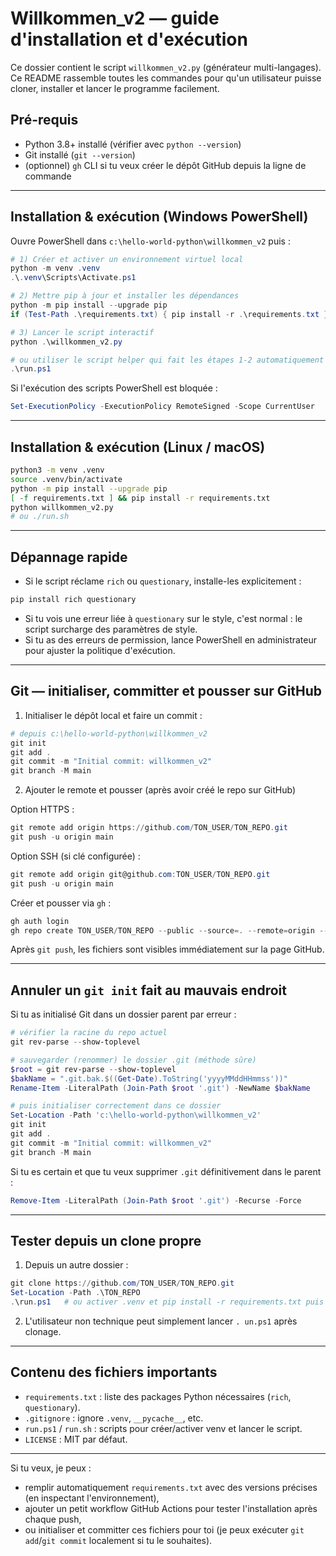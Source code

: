 # Willkommen_v2 — guide d'installation et d'exécution

Ce dossier contient le script `willkommen_v2.py` (générateur multi-langages). Ce README rassemble toutes les commandes pour qu'un utilisateur puisse cloner, installer et lancer le programme facilement.

## Pré-requis
- Python 3.8+ installé (vérifier avec `python --version`)
- Git installé (`git --version`)
- (optionnel) `gh` CLI si tu veux créer le dépôt GitHub depuis la ligne de commande

---

## Installation & exécution (Windows PowerShell)

Ouvre PowerShell dans `c:\hello-world-python\willkommen_v2` puis :

```powershell
# 1) Créer et activer un environnement virtuel local
python -m venv .venv
.\.venv\Scripts\Activate.ps1

# 2) Mettre pip à jour et installer les dépendances
python -m pip install --upgrade pip
if (Test-Path .\requirements.txt) { pip install -r .\requirements.txt }

# 3) Lancer le script interactif
python .\willkommen_v2.py

# ou utiliser le script helper qui fait les étapes 1-2 automatiquement
.\run.ps1
```

Si l'exécution des scripts PowerShell est bloquée :

```powershell
Set-ExecutionPolicy -ExecutionPolicy RemoteSigned -Scope CurrentUser
```

---

## Installation & exécution (Linux / macOS)

```bash
python3 -m venv .venv
source .venv/bin/activate
python -m pip install --upgrade pip
[ -f requirements.txt ] && pip install -r requirements.txt
python willkommen_v2.py
# ou ./run.sh
```

---

## Dépannage rapide
- Si le script réclame `rich` ou `questionary`, installe-les explicitement :

```powershell
pip install rich questionary
```

- Si tu vois une erreur liée à `questionary` sur le style, c'est normal : le script surcharge des paramètres de style.
- Si tu as des erreurs de permission, lance PowerShell en administrateur pour ajuster la politique d'exécution.

---

## Git — initialiser, committer et pousser sur GitHub

1) Initialiser le dépôt local et faire un commit :

```powershell
# depuis c:\hello-world-python\willkommen_v2
git init
git add .
git commit -m "Initial commit: willkommen_v2"
git branch -M main
```

2) Ajouter le remote et pousser (après avoir créé le repo sur GitHub)

Option HTTPS :

```powershell
git remote add origin https://github.com/TON_USER/TON_REPO.git
git push -u origin main
```

Option SSH (si clé configurée) :

```powershell
git remote add origin git@github.com:TON_USER/TON_REPO.git
git push -u origin main
```

Créer et pousser via `gh` :

```powershell
gh auth login
gh repo create TON_USER/TON_REPO --public --source=. --remote=origin --push
```

Après `git push`, les fichiers sont visibles immédiatement sur la page GitHub.

---

## Annuler un `git init` fait au mauvais endroit

Si tu as initialisé Git dans un dossier parent par erreur :

```powershell
# vérifier la racine du repo actuel
git rev-parse --show-toplevel

# sauvegarder (renommer) le dossier .git (méthode sûre)
$root = git rev-parse --show-toplevel
$bakName = ".git.bak.$((Get-Date).ToString('yyyyMMddHHmmss'))"
Rename-Item -LiteralPath (Join-Path $root '.git') -NewName $bakName

# puis initialiser correctement dans ce dossier
Set-Location -Path 'c:\hello-world-python\willkommen_v2'
git init
git add .
git commit -m "Initial commit: willkommen_v2"
git branch -M main
```

Si tu es certain et que tu veux supprimer `.git` définitivement dans le parent :

```powershell
Remove-Item -LiteralPath (Join-Path $root '.git') -Recurse -Force
```

---

## Tester depuis un clone propre

1) Depuis un autre dossier :

```powershell
git clone https://github.com/TON_USER/TON_REPO.git
Set-Location -Path .\TON_REPO
.\run.ps1   # ou activer .venv et pip install -r requirements.txt puis python
```

2) L'utilisateur non technique peut simplement lancer `.
un.ps1` après clonage.

---

## Contenu des fichiers importants
- `requirements.txt` : liste des packages Python nécessaires (`rich`, `questionary`).
- `.gitignore` : ignore `.venv`, `__pycache__`, etc.
- `run.ps1` / `run.sh` : scripts pour créer/activer venv et lancer le script.
- `LICENSE` : MIT par défaut.

---

Si tu veux, je peux :
- remplir automatiquement `requirements.txt` avec des versions précises (en inspectant l'environnement),
- ajouter un petit workflow GitHub Actions pour tester l'installation après chaque push,
- ou initialiser et committer ces fichiers pour toi (je peux exécuter `git add`/`git commit` localement si tu le souhaites).
